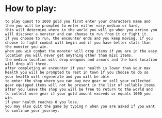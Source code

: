 # How to play:
    to play quest to 1000 gold you first enter your characters name and then you will be prompted to enter either easy medium or hard,
    this will determine where in the world you will go when you arrive you will discover a monster and can choose to run from it or fight it.
    if you choose to run, the encounter ends and you keep moving. if you choose to fight combat will begin and if you have better stats than the monster you win.
    when you win combat the monster will drop items if you are in the easy location you will never get anything other than misc items.
    the medium location will drop weapons and armors and the hard location will drop all three.
    after completing an encounter if your health is lower than your max health you will be prompted to rest in town if you choose to do so your health will regenerate and you will be able
    to enter the shop where you can buy new gear or sell your collected gear equipped items will not be present in the list of sellable items.
    after you leave the shop you will be free to return to the world and to collect more gear if your gold amount exceeds or equals 1000 you win.
    if your health reaches 0 you lose.
    you may also quit the game by typing n when you are asked if you want to continue your journey.


<!-- To do list:
    
    revise combat function - working on
    make story - working on
    put limit on items in inventory to iincentivize going to town and selling items - working on
    
    -->



    

    